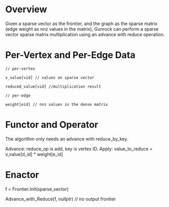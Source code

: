 Overview
========

Given a sparse vector as the frontier, and the graph as the sparse matrix (edge weight as nnz values in the matrix), Gunrock can perform a sparse vector sparse matrix multiplication using an advance with reduce operation.

Per-Vertex and Per-Edge Data
============================

`// per-vertex`

`v_value[vid] // values on sparse vector`

`reduced_value[vid] //multiplication result`

`// per-edge`

`weight[eid] // nnz values in the dense matrix`

Functor and Operator
====================

The algorithm only needs an advance with reduce_by_key.

Advance: reduce_op is add, key is vertex ID.
Apply:
value_to_reduce = v_value[d_id] * weight[e_id]

Enactor
=======

f = Frontier.Init(sparse_vector)

Advance_with_Reduce(f, nullptr) // no output frontier